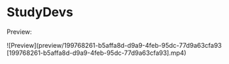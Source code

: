 # StudyDevs

Preview:

![Preview](preview/199768261-b5affa8d-d9a9-4feb-95dc-77d9a63cfa93 [199768261-b5affa8d-d9a9-4feb-95dc-77d9a63cfa93].mp4)










